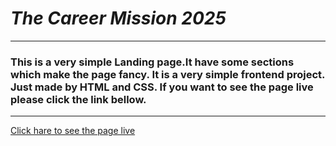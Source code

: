# *The Career Mission 2025*
---
### This is a very simple Landing page.It have some sections which make the page fancy. It is a very simple frontend project. Just made by HTML and CSS. If you want to see the page live please click the link bellow.
---
[Click hare to see the page live]()
